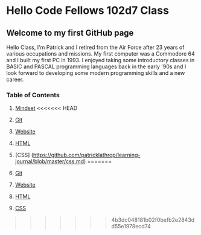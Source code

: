 # Hello Code Fellows 102d7 Class

## Welcome to my first GitHub page

Hello Class, I'm Patrick and I retired from the Air Force after 23 years of various occupations and missions.  My first computer was a Commodore 64 and I built my first PC in 1993.   I enjoyed taking some introductory classes in BASIC and PASCAL programming languages back in the early '90s and I look forward to developing some modern programming skills and a new career.  

### Table of Contents
1. [Mindset](https://github.com/patricklathrop/learning-journal/blob/master/mindset.md)
<<<<<<< HEAD
2. [Git](https://github.com/patricklathrop/learning-journal/blob/master/git.md)
3. [Website](https://github.com/patricklathrop/learning-journal/blob/master/website.md)
4. [HTML](https://github.com/patricklathrop/learning-journal/blob/master/html.md)
5. [CSS] (https://github.com/patricklathrop/learning-journal/blob/master/css.md)
=======

2. [Git](https://github.com/patricklathrop/learning-journal/blob/master/git.md)

3. [Website](https://github.com/patricklathrop/learning-journal/blob/master/website.md)

4. [HTML](https://github.com/patricklathrop/learning-journal/blob/master/html.md)

5. [CSS](https://github.com/patricklathrop/learning-journal/blob/master/css.md)
>>>>>>> 4b3dc048181b02f0befb2e2843dd55e1978ecd74
